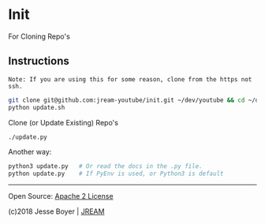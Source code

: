 # Init

For Cloning Repo's

## Instructions

`Note: If you are using this for some reason, clone from the https not ssh.`

```sh
git clone git@github.com:jream-youtube/init.git ~/dev/youtube && cd ~/dev/youtube
python update.sh
```

Clone (or Update Existing) Repo's
```sh
./update.py
```

Another way:
```sh
python3 update.py   # Or read the docs in the .py file.
python update.py    # If PyEnv is used, or Python3 is default
```

---

Open Source: [Apache 2 License](https://www.apache.org/licenses/LICENSE-2.0)

(c)2018 Jesse Boyer | [JREAM](https://jream.com)
